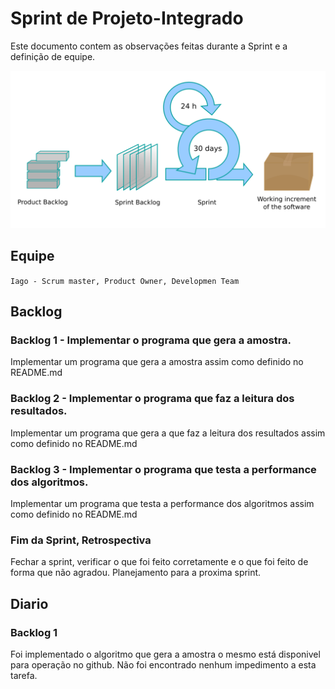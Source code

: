 # Sprint de Projeto-Integrado

Este documento contem as observações feitas durante a Sprint e a definição de equipe.

![Metodo Scrum](/Documentação/Scrum_process.svg "Srum")

## Equipe

`Iago - Scrum master, Product Owner, Developmen Team`

## Backlog

### Backlog 1 - Implementar o programa que gera a amostra.

  Implementar um programa que gera a amostra assim como definido no README.md

### Backlog 2 - Implementar o programa que faz a leitura dos resultados.

  Implementar um programa que gera a que faz a leitura dos resultados assim como definido no README.md

### Backlog 3 - Implementar o programa que testa a performance dos algoritmos.

  Implementar um programa que testa a performance dos algoritmos assim como definido no README.md

### Fim da Sprint, Retrospectiva

Fechar a sprint, verificar o que foi feito corretamente e o que foi feito de forma que não agradou.
Planejamento para a proxima sprint.

## Diario

### Backlog 1

  Foi implementado o algoritmo que gera a amostra o mesmo está disponivel para operação no github.
  Não foi encontrado nenhum impedimento a esta tarefa.
